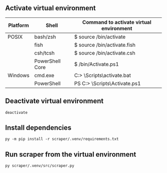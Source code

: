 ## Activate virtual environment

| Platform | Shell           | Command to activate virtual environment |
| -------- | --------------- | --------------------------------------- |
| POSIX    | bash/zsh        | $ source /bin/activate                  |
|          | fish            | $ source /bin/activate.fish             |
|          | csh/tcsh        | $ source /bin/activate.csh              |
|          | PowerShell Core | $ /bin/Activate.ps1                     |
| Windows  | cmd.exe         | C:\> \Scripts\activate.bat              |
|          | PowerShell      | PS C:\> \Scripts\Activate.ps1           |

## Deactivate virtual environment

`deactivate`

## Install dependencies

`py -m pip install -r scraper/.venv/requirements.txt`

## Run scraper from the virtual environment

`py scraper/.venv/src/scraper.py`

